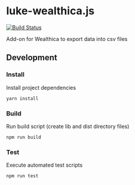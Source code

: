 # luke-wealthica.js

[![Build Status](https://travis-ci.org/wealthica/wealthica.js.svg?branch=master)](https://travis-ci.org/wealthica/wealthica.js)

Add-on for Wealthica to export data into csv files

## Development

### Install

Install project dependencies
```
yarn install
```

### Build

Run build script (create lib and dist directory files)
```
npm run build
```

### Test

Execute automated test scripts
```
npm run test
```
